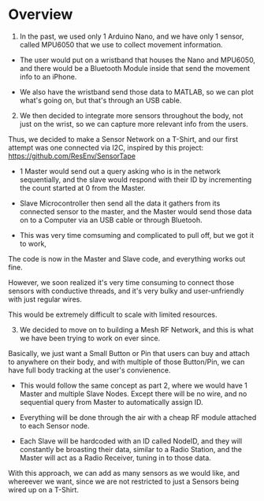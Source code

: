 # Overview

1) In the past, we used only 1 Arduino Nano, and we have only 1 sensor, called MPU6050 that we use to collect movement information.

* The user would put on a wristband that houses the Nano and MPU6050, and there would be a Bluetooth Module inside that send the movement info to an iPhone.

* We also have the wristband send those data to MATLAB, so we can plot what's going on, but that's through an USB cable.

2) We then decided to integrate more sensors throughout the body, not just on the wrist, so we can capture more relevant info from the users.

Thus, we decided to make a Sensor Network on a T-Shirt, and our first attempt was one connected via I2C, inspired by this project: https://github.com/ResEnv/SensorTape

* 1 Master would send out a query asking who is in the network sequentially, and the slave would respond with their ID by incrementing the count started at 0 from the Master.

* Slave Microcontroller then send all the data it gathers from its connected sensor to the master, and the Master would send those data on to a Computer via an USB cable or through Bluetooh.

* This was very time comsuming and complicated to pull off, but we got it to work,

The code is now in the Master and Slave code, and everything works out fine.

However, we soon realized it's very time consuming to connect those sensors with conductive threads, and it's very bulky and user-unfriendly with just regular wires.

This would be extremely difficult to scale with limited resources.

3) We decided to move on to building a Mesh RF Network, and this is what we have been trying to work on ever since.

Basically, we just want a Small Button or Pin that users can buy and attach to anywhere on their body, and with multiple of those Button/Pin, we can have full body tracking at the user's convienence.

* This would follow the same concept as part 2, where we would have 1 Master and multiple Slave Nodes. Except there will be no wire, and no sequential query from Master to automatically assign ID.

* Everything will be done through the air with a cheap RF module attached to each Sensor node.

* Each Slave will be hardcoded with an ID called NodeID, and they will constantly be broasting their data, similar to a Radio Station, and the Master will act as a Radio Receiver, tuning in to those data.

With this approach, we can add as many sensors as we would like, and whereever we want, since we are not restricted to just a Sensors being wired up on a T-Shirt.
